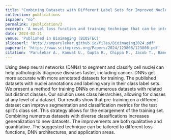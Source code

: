 ```yaml
---
title: "Combining Datasets with Different Label Sets for Improved Nucleus Segmentation and Classification"
collection: publications
ispaper: "no"
permalink: /publication/2
excerpt: 'A novel loss function and training technique that can be integrated with a multitude of architectures, for consolidating class labels of different nuclei segmentation and classification datasets'
date: 2024-02-21
venue: 'Published in Bioimaging (BIOSTEC)'
slidesurl: 'http://amparulekar.github.io/files/Bioimaging2024.pdf'
paperurl: 'https://www.scitepress.org/Papers/2024/123808/123808.pdf'
citation: 'Parulekar A., Kanwat U., Gupta R., Chippa M., Jacob T., Bameta T., Rane S. and Sethi A. (2024). Combining Datasets with Different Label Sets for Improved Nucleus Segmentation and Classification. In Proceedings of the 17th International Joint Conference on Biomedical Engineering Systems and Technologies - Volume 1: BIOIMAGING; ISBN 978-989-758-688-0, SciTePress, pages 281-288. DOI: 10.5220/0012380800003657'
---
```


Using deep neural networks (DNNs) to segment and classify cell nuclei can help pathologists diagnose diseases faster, including cancer. DNNs get more accurate with more annotated datasets for training. The published datasets with nuclei annotations and labeling vary in their class label sets. We present a method for training DNNs on numerous datasets with related but distinct classes. Our solution uses class hierarchies, allowing for classes at any level of a dataset. Our results show that pre-training on a different dataset can improve segmentation and classification metrics for the test split's class set. This strategy allows for the enlargement of the training set. Combining numerous datasets with diverse classifications increases generalization to new datasets. The improvements are both qualitative and quantitative. The suggested technique can be tailored to different loss functions, DNN architectures, and application areas.
